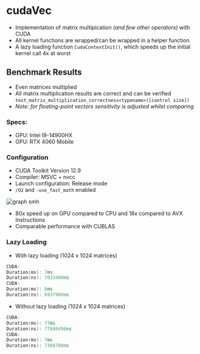 # cudaVec
- Implementation of matrix multipication _(and few other operators)_ with CUDA
- All kernel functions are wrapped/can be wrapped in a helper function
- A lazy loading function `CudaContextInit()`, which speeds up the initial kernel call 4x at worst
## Benchmark Results
- Even matrices multiplied
- All matrix multiplication results are correct and can be verified
 ```test_matrix_multiplication_correctness<typename>([control size])```
 - _Note: for floating-point vectors sensitivity is adjusted whilst comparing_

### Specs:
- GPU: Intel I9-14900HX
- GPU: RTX 4060 Mobile
### Configuration
- CUDA Toolkit Version 12.9
- Compiler: MSVC + nvcc
- Launch configuration: Release mode
- ```/O2``` and ```-use_fast_math``` enabled

![graph smh](benchss.png "Title")

- 80x speed up on GPU compared to CPU and 18x compared to AVX Instructions
- Comparable performance with CUBLAS


### Lazy Loading
- With lazy loading (1024 x 1024 matrices)
```cpp
CUDA:
Duration(ms): 7ms
Duration(ns): 7033400ns
CUDA:
Duration(ms): 6ms
Duration(ns): 6937900ns
```
- Without lazy loading (1024 x 1024 matrices)
```cpp
CUDA:
Duration(ms): 77ms
Duration(ns): 77046496ns
CUDA:
Duration(ms): 7ms
Duration(ns): 7368700ns
```
